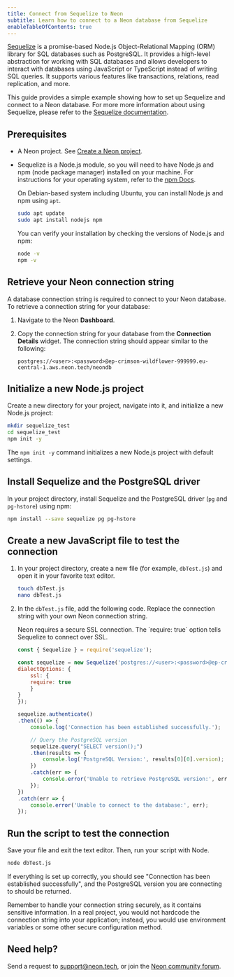 ```yaml
---
title: Connect from Sequelize to Neon
subtitle: Learn how to connect to a Neon database from Sequelize
enableTableOfContents: true
---
```


[Sequelize](https://sequelize.org/) is a promise-based Node.js Object-Relational Mapping (ORM) library for SQL databases such as PostgreSQL. It provides a high-level abstraction for working with SQL databases and allows developers to interact with databases using JavaScript or TypeScript instead of writing SQL queries. It supports various features like transactions, relations, read replication, and more.

This guide provides a simple example showing how to set up Sequelize and connect to a Neon database. For more more information about using Sequelize, please refer to the [Sequelize documentation](https://sequelize.org/docs/v6/).

## Prerequisites

- A Neon project. See [Create a Neon project](../manage/projects#create-a-project).
- Sequelize is a Node.js module, so you will need to have Node.js and npm (node package manager) installed on your machine. For instructions for your operating system, refer to the [npm Docs](https://docs.npmjs.com/downloading-and-installing-node-js-and-npm).

  On Debian-based system including Ubuntu, you can install Node.js and npm using `apt`.

  ```bash
  sudo apt update
  sudo apt install nodejs npm
  ```

  You can verify your installation by checking the versions of Node.js and npm:

  ```bash
  node -v
  npm -v
  ```

## Retrieve your Neon connection string

A database connection string is required to connect to your Neon database. To retrieve a connection string for your database:

1. Navigate to the Neon **Dashboard**.
2. Copy the connection string for your database from the **Connection Details** widget. The connection string should appear similar to the following:

    ```text
    postgres://<user>:<password>@ep-crimson-wildflower-999999.eu-central-1.aws.neon.tech/neondb
    ```

## Initialize a new Node.js project

Create a new directory for your project, navigate into it, and initialize a new Node.js project:

```bash
mkdir sequelize_test
cd sequelize_test
npm init -y
```

The `npm init -y` command initializes a new Node.js project with default settings.

## Install Sequelize and the PostgreSQL driver

In your project directory, install Sequelize and the PostgreSQL driver (`pg` and `pg-hstore`) using npm:

```bash
npm install --save sequelize pg pg-hstore
```

## Create a new JavaScript file to test the connection

1. In your project directory, create a new file (for example, `dbTest.js`) and open it in your favorite text editor.

    ```bash
    touch dbTest.js
    nano dbTest.js
    ```

2. In the `dbTest.js` file, add the following code. Replace the connection string with your own Neon connection string.

    <Admonition type="note">
    Neon requires a secure SSL connection. The `require: true` option tells Sequelize to connect over SSL.
    </Admonition>

    ```js
    const { Sequelize } = require('sequelize');

    const sequelize = new Sequelize('postgres://<user>:<password>@ep-crimson-wildflower-999999.eu-central-1.aws.neon.tech/neondb', {
    dialectOptions: {
        ssl: {
        require: true
        }
    }
    });

    sequelize.authenticate()
    .then(() => {
        console.log('Connection has been established successfully.');

        // Query the PostgreSQL version
        sequelize.query("SELECT version();")
        .then(results => {
            console.log('PostgreSQL Version:', results[0][0].version);
        })
        .catch(err => {
            console.error('Unable to retrieve PostgreSQL version:', err);
        });
    })
    .catch(err => {
        console.error('Unable to connect to the database:', err);
    });
    ```

## Run the script to test the connection

Save your file and exit the text editor. Then, run your script with Node.

```bash
node dbTest.js
```

If everything is set up correctly, you should see "Connection has been established successfully", and the PostgreSQL version you are connecting to should be returned.

<Admonition type="important">
Remember to handle your connection string securely, as it contains sensitive information. In a real project, you would not hardcode the connection string into your application; instead, you would use environment variables or some other secure configuration method.
</Admonition>

## Need help?

Send a request to [support@neon.tech](mailto:support@neon.tech), or join the [Neon community forum](https://community.neon.tech/).
